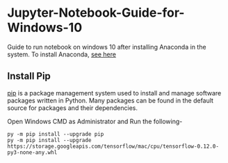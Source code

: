 # Jupyter-Notebook-Guide-for-Windows-10

Guide to run notebook on windows 10 after installing Anaconda in the system. To install Anaconda, [see here](https://github.com/NeloyNSU/Install-Anaconda-on-Windows-10/blob/master/README.md)


## Install Pip

[pip](https://en.wikipedia.org/wiki/Pip_(package_manager)) is a package management system used to install and manage software packages written in Python. 
Many packages can be found in the default source for packages and their dependencies.

Open Windows CMD as Administrator and Run the following-

```
py -m pip install --upgrade pip
py -m pip install --upgrade https://storage.googleapis.com/tensorflow/mac/cpu/tensorflow-0.12.0-py3-none-any.whl

```

